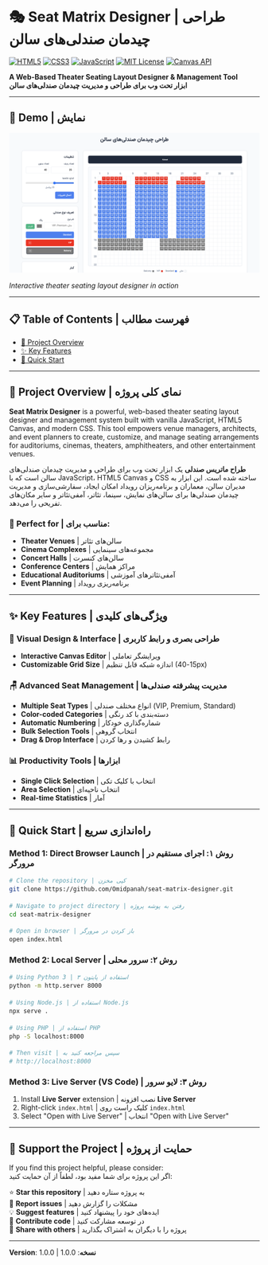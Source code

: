 # 🎭 Seat Matrix Designer | طراحی چیدمان صندلی‌های سالن

[![HTML5](https://img.shields.io/badge/HTML5-E34F26?style=flat-square&logo=html5&logoColor=white)](https://developer.mozilla.org/en-US/docs/Web/HTML)
[![CSS3](https://img.shields.io/badge/CSS3-1572B6?style=flat-square&logo=css3&logoColor=white)](https://developer.mozilla.org/en-US/docs/Web/CSS)
[![JavaScript](https://img.shields.io/badge/JavaScript-F7DF1E?style=flat-square&logo=javascript&logoColor=black)](https://developer.mozilla.org/en-US/docs/Web/JavaScript)
[![MIT License](https://img.shields.io/badge/License-MIT-green.svg?style=flat-square)](https://choosealicense.com/licenses/mit/)
[![Canvas API](https://img.shields.io/badge/Canvas-API-orange?style=flat-square)](https://developer.mozilla.org/en-US/docs/Web/API/Canvas_API)

**A Web-Based Theater Seating Layout Designer & Management Tool**  
**ابزار تحت وب برای طراحی و مدیریت چیدمان صندلی‌های سالن**

---

## 📸 Demo | نمایش

![Seat Matrix Designer Demo](demo.png)

*Interactive theater seating layout designer in action*

---

## 📋 Table of Contents | فهرست مطالب

- [🎯 Project Overview](#-project-overview--نمای-کلی-پروژه)
- [✨ Key Features](#-key-features--ویژگی‌های-کلیدی)
- [🚀 Quick Start](#-quick-start--راه‌اندازی-سریع)

---

## 🎯 Project Overview | نمای کلی پروژه

**Seat Matrix Designer** is a powerful, web-based theater seating layout designer and management system built with vanilla JavaScript, HTML5 Canvas, and modern CSS. This tool empowers venue managers, architects, and event planners to create, customize, and manage seating arrangements for auditoriums, cinemas, theaters, amphitheaters, and other entertainment venues.

**طراح ماتریس صندلی** یک ابزار تحت وب برای طراحی و مدیریت چیدمان صندلی‌های سالن است که با JavaScript، HTML5 Canvas و CSS ساخته شده است. این ابزار به مدیران سالن، معماران و برنامه‌ریزان رویداد امکان ایجاد، سفارشی‌سازی و مدیریت چیدمان صندلی‌ها برای سالن‌های نمایش، سینما، تئاتر، آمفی‌تئاتر و سایر مکان‌های تفریحی را می‌دهد.

### 🎪 Perfect for | مناسب برای:
- **Theater Venues** | سالن‌های تئاتر
- **Cinema Complexes** | مجموعه‌های سینمایی  
- **Concert Halls** | سالن‌های کنسرت
- **Conference Centers** | مراکز همایش
- **Educational Auditoriums** | آمفی‌تئاترهای آموزشی
- **Event Planning** | برنامه‌ریزی رویداد

---

## ✨ Key Features | ویژگی‌های کلیدی

### 🎨 **Visual Design & Interface | طراحی بصری و رابط کاربری**
- **Interactive Canvas Editor** | ویرایشگر تعاملی
- **Customizable Grid Size** | اندازه شبکه قابل تنظیم (15-40px)

### 🪑 **Advanced Seat Management | مدیریت پیشرفته صندلی‌ها**
- **Multiple Seat Types** | انواع مختلف صندلی (VIP, Premium, Standard)
- **Color-coded Categories** | دسته‌بندی با کد رنگی
- **Automatic Numbering** | شماره‌گذاری خودکار
- **Bulk Selection Tools** | انتخاب گروهی
- **Drag & Drop Interface** | رابط کشیدن و رها کردن

### 📊 **Productivity Tools | ابزارها**
- **Single Click Selection** | انتخاب با کلیک تکی
- **Area Selection** | انتخاب ناحیه‌ای
- **Real-time Statistics** | آمار

---

## 🚀 Quick Start | راه‌اندازی سریع

### Method 1: Direct Browser Launch | روش ۱: اجرای مستقیم در مرورگر

```bash
# Clone the repository | کپی مخزن
git clone https://github.com/Omidpanah/seat-matrix-designer.git

# Navigate to project directory | رفتن به پوشه پروژه
cd seat-matrix-designer

# Open in browser | باز کردن در مرورگر
open index.html
```

### Method 2: Local Server | روش ۲: سرور محلی

```bash
# Using Python 3 | استفاده از پایتون ۳
python -m http.server 8000

# Using Node.js | استفاده از Node.js
npx serve .

# Using PHP | استفاده از PHP
php -S localhost:8000

# Then visit | سپس مراجعه کنید به
# http://localhost:8000
```

### Method 3: Live Server (VS Code) | روش ۳: لایو سرور

1. Install **Live Server** extension | نصب افزونه **Live Server**
2. Right-click `index.html` | کلیک راست روی `index.html`
3. Select "Open with Live Server" | انتخاب "Open with Live Server"

---

## 🌟 **Support the Project | حمایت از پروژه**

If you find this project helpful, please consider:  
اگر این پروژه برای شما مفید بود، لطفاً از آن حمایت کنید:

⭐ **Star this repository** | به پروژه ستاره دهید <br>
🐛 **Report issues** | مشکلات را گزارش دهید<br>
💡 **Suggest features** | ایده‌های خود را پیشنهاد کنید<br>
🤝 **Contribute code** | در توسعه مشارکت کنید<br>
📢 **Share with others** | پروژه را با دیگران به اشتراک بگذارید<br>

---

**Version**: 1.0.0 | **نسخه**: 1.0.0